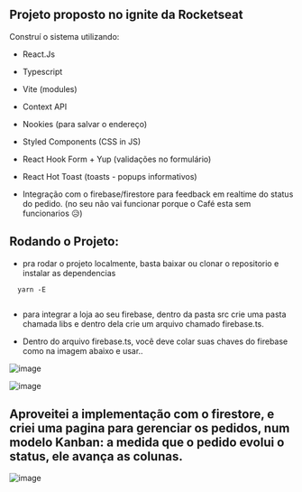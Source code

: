 ## Projeto proposto no ignite da Rocketseat

Construí o sistema utilizando:

- React.Js
- Typescript
- Vite (modules)
- Context API
- Nookies (para salvar o endereço)
- Styled Components (CSS in JS)
- React Hook Form + Yup (validações no formulário)
- React Hot Toast (toasts - popups informativos)

- Integração com o firebase/firestore para feedback em realtime do status do pedido. (no seu não vai funcionar porque o Café esta sem funcionarios 😥)


## Rodando o Projeto:

- pra rodar o projeto localmente, basta baixar ou clonar o repositorio e instalar as dependencias
```
  yarn -E
  
```

- para integrar a loja ao seu firebase, dentro da pasta src crie uma pasta chamada libs e dentro dela crie um arquivo chamado firebase.ts.

- Dentro do arquivo firebase.ts, você deve colar suas chaves do firebase como na imagem abaixo e usar..

![image](https://user-images.githubusercontent.com/75024157/185769403-eb5d570a-473b-4ec4-a945-97e17011e022.png)


![image](https://user-images.githubusercontent.com/75024157/185762604-2011e568-486b-4007-8fc5-a829f49b9be8.png)

## Aproveitei a implementação com o firestore, e criei uma pagina para gerenciar os pedidos, num modelo Kanban: a medida que o pedido evolui o status, ele avança as colunas.

![image](https://user-images.githubusercontent.com/75024157/185802071-0ef9c804-bdf3-469a-a479-d74b6b88bad4.png)

